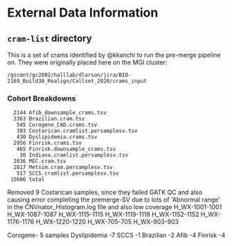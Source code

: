 # External Data Information

## `cram-list` directory

This is a set of crams identified by @kkanchi to run the pre-merge pipeline on.  They were originally placed here on the MGI cluster:

    /gscmnt/gc2802/halllab/dlarson/jira/BIO-2169_Build38_Realign/Callset_2020/crams_input

### Cohort Breakdowns

      2144 Afib_downsample_crams.tsv
      3363 Brazilian.cram.tsv
       545 Corogene_CAD.crams.tsv
       303 Costarican.cramlist.persamplesv.tsv
       430 Dyslipidemia.crams.tsv
      2956 Finrisk.crams.tsv
       465 Finrisk.downsample_crams.tsv
        30 Indiana.cramlist.persamplesv.tsv
      2036 MEC.cram.tsv
      2817 Metsim.cram.persamplesv.tsv
       517 SCCS.cramlist.persamplesv.tsv
     15606 total


Removed 9 Costarican samples, since they failed GATK QC and also causing error completing the premerge-SV due to lots of 'Abnormal range' in the CNVnator_Histogram.log file and also low coverage
H_WX-1001-1001
H_WX-1087-1087
H_WX-1115-1115
H_WX-1119-1119
H_WX-1152-1152
H_WX-1176-1176
H_WX-1220-1220
H_WX-705-705
H_WX-903-903

Corogene- 5 samples
Dyslipidemia -7
SCCS -1
Brazilian -2
Afib -4
Finrisk -4 